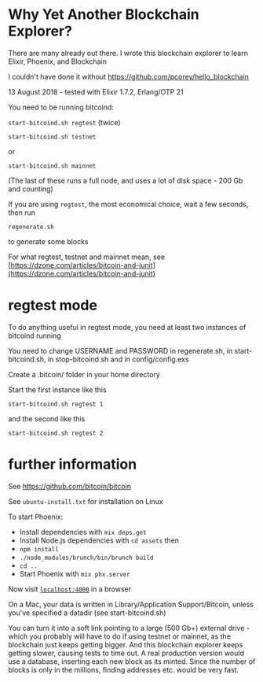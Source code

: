 # Why Yet Another Blockchain Explorer?

There are many already out there. I wrote this blockchain
explorer to learn Elixir, Phoenix, and Blockchain

I couldn't have done it without https://github.com/pcorey/hello_blockchain

13 August 2018 - tested with Elixir 1.7.2, Erlang/OTP 21

You need to be running bitcoind:

`start-bitcoind.sh regtest` (twice)

`start-bitcoind.sh testnet`

or

`start-bitcoind.sh mainnet`

(The last of these runs a full node, and uses a lot of disk space - 200 Gb and counting)

If you are using `regtest`, the most economical choice, wait a few seconds, then run

`regenerate.sh`

to generate some blocks

For what regtest, testnet and mainnet mean, see
[https://dzone.com/articles/bitcoin-and-junit](https://dzone.com/articles/bitcoin-and-junit)

# regtest mode

To do anything useful in regtest mode, you need at least two instances of bitcoind running

You need to change USERNAME and PASSWORD in regenerate.sh, in
start-bitcoind.sh, in stop-bitcoind.sh and in config/config.exs

Create a .bitcoin/ folder in your home directory

Start the first instance like this

`start-bitcoind.sh regtest 1`

and the second like this

`start-bitcoind.sh regtest 2`

# further information

See https://github.com/bitcoin/bitcoin

See `ubuntu-install.txt` for installation on Linux

To start Phoenix:

  * Install dependencies with `mix deps.get`
  * Install Node.js dependencies with `cd assets` then
  * `npm install`
  * `./node_modules/brunch/bin/brunch build`
  * `cd ..`
  * Start Phoenix with `mix phx.server`

Now visit [`localhost:4000`](http://localhost:4000) in a browser

On a Mac, your data is written in Library/Application Support/Bitcoin,
unless you've specified a datadir (see start-bitcoind.sh)

You can turn it into a soft link pointing to a large (500 Gb+) external
drive - which you probably will have to do if using testnet or mainnet,
as the blockchain just keeps getting bigger. And this blockchain explorer
keeps getting slower, causing tests to time out. A real production version
would use a database, inserting each new block as its minted. Since the number
of blocks is only in the millions, finding addresses etc. would be very fast.
